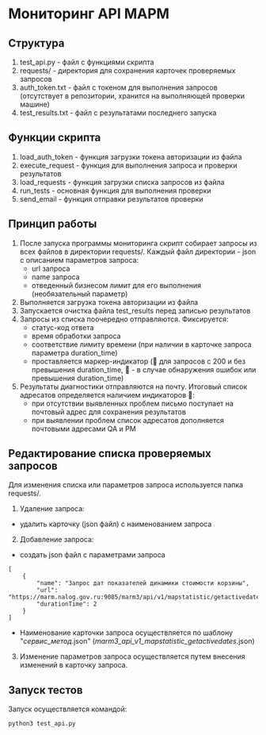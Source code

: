# Мониторинг API МАРМ

## Структура

1) test_api.py - файл с функциями скрипта
2) requests/ - директория для сохранения карточек проверяемых запросов
3) auth_token.txt - файл с токеном для выполнения запросов (отсутствует в репозитории, хранится на выполняющей проверки машине)
4) test_results.txt - файл с результатами последнего запуска

## Функции скрипта

1) load_auth_token - функция загрузки токена авторизации из файла
2) execute_request - функция для выполнения запроса и проверки результатов
3) load_requests - функция загрузки списка запросов из файла
4) run_tests - основная функция для выполнения проверки
5) send_email - функция отправки результатов проверки

## Принцип работы
1) После запуска программы мониторинга скрипт собирает запросы из всех файлов в директории requests/.
Каждый файл директории - json с описанием параметров запроса:
   - url запроса
   - name запроса
   - отведенный бизнесом лимит для его выполнения (необязательный параметр)
2) Выполняется загрузка токена авторизации из файла
3) Запускается очистка файла test_results перед записью результатов
4) Запросы из списка поочередно отправляются.
Фиксируется:
   - статус-код ответа
   - время обработки запроса
   - соответствие лимиту времени (при наличии в карточке запроса параметра duration_time)
   - проставляется маркер-индикатор (🔵 для запросов с 200 и без превышения duration_time, 🔴 - в случае обнаружения ошибок или превышения duration_time)
5) Результаты диагностики отправляются на почту.
Итоговый список адресатов определяется наличием индикаторов 🔴:
   - при отсутствии выявленных проблем письмо поступает на почтовый адрес для сохранения результатов
   - при выявлении проблем список адресатов дополняется почтовыми адресами QA и PM

## Редактирование списка проверяемых запросов
Для изменения списка или параметров запроса используется папка requests/.
1) Удаление запроса:
- удалить карточку (json файл) с наименованием запроса
2) Добавление запроса:
- создать json файл с параметрами запроса
````
[
    {
        "name": "Запрос дат показателей динамики стоимости корзины",
        "url": "https://marm.nalog.gov.ru:9085/marm3/api/v1/mapstatistic/getactivedates",
        "durationTime": 2
    }
]
````
- Наименование карточки запроса осуществляется по шаблону "*сервис_метод*.json" (*marm3_api_v1_mapstatistic_getactivedates*.json)
3) Изменение параметров запроса осуществляется путем внесения изменений в карточку запроса.

## Запуск тестов
Запуск осуществляется командой:
````
python3 test_api.py
````